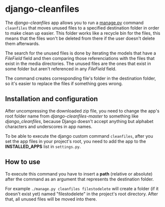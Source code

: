# django-cleanfiles

The *django-cleanfiles* app allows you to run a [manage.py](https://docs.djangoproject.com/en/dev/howto/custom-management-commands/) command `cleanfiles` that moves unused files to a specified destination folder in order to make clean up easier. This folder works like a recycle bin for the files, this means that the files won't be deleted from there if the user doesn't delete them afterwards.

The search for the unused files is done by iterating the models that have a *FileField* field and then comparing those referenciations with the files that exist in the media directories. The unused files are the ones that exist in some folder but aren't referenced in any *FileField* field.

The command creates corresponding file's folder in the destination folder, so it's easier to replace the files if something goes wrong. 

## Installation and configuration

After uncompressing the downloaded zip file, you need to change the app's root folder name from *django-cleanfiles-master* to something like *django_cleanfiles*, because Django doesn't accept anything but alphabet characters and underscores in app names.

To be able to execute the django custom command `cleanfiles`, after you set the app files in your project's root, you need to add the app to the **INSTALLED_APPS** list in `settings.py`.

## How to use

To execute this command you have to insert a **path** (relative or absolute) after the command as an argument that represents the destination folder.

For example `./manage.py cleanfiles filestodelete` will create a folder (if it doesn't exist yet) named "filestodelete" in the project's root directory. After that, all unused files will be moved into there.
